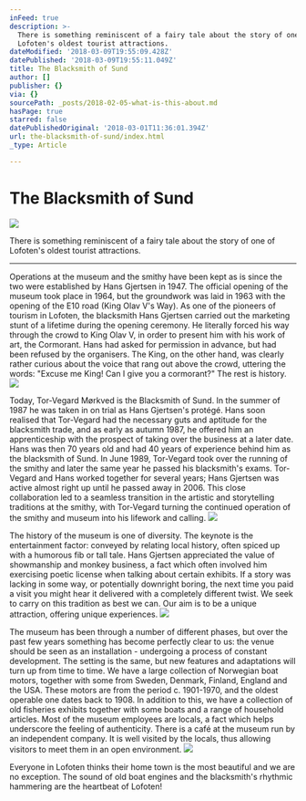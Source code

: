 ```yaml
---
inFeed: true
description: >-
  There is something reminiscent of a fairy tale about the story of one of
  Lofoten's oldest tourist attractions. 
dateModified: '2018-03-09T19:55:09.428Z'
datePublished: '2018-03-09T19:55:11.049Z'
title: The Blacksmith of Sund
author: []
publisher: {}
via: {}
sourcePath: _posts/2018-02-05-what-is-this-about.md
hasPage: true
starred: false
datePublishedOriginal: '2018-03-01T11:36:01.394Z'
url: the-blacksmith-of-sund/index.html
_type: Article

---
```

# **The Blacksmith of Sund**
![](https://s3-us-west-2.amazonaws.com/the-grid-img/p/8a70693e74aab4d9a2877404a41257c3ae884932.jpg)

There is something reminiscent of a fairy tale about the story of one of Lofoten's oldest tourist attractions. 

---

Operations at the museum and the smithy have been kept as is since the two were established by Hans Gjertsen in 1947\. The official opening of the museum took place in 1964, but the groundwork was laid in 1963 with the opening of the E10 road (King Olav V's Way). As one of the pioneers of tourism in Lofoten, the blacksmith Hans Gjertsen carried out the marketing stunt of a lifetime during the opening ceremony. He literally forced his way through the crowd to King Olav V, in order to present him with his work of art, the Cormorant. Hans had asked for permission in advance, but had been refused by the organisers. The King, on the other hand, was clearly rather curious about the voice that rang out above the crowd, uttering the words: "Excuse me King! Can I give you a cormorant?" The rest is history.
![](https://the-grid-user-content.s3-us-west-2.amazonaws.com/27e8312b-10b8-498d-b1bf-3aa7e1168e28.jpg)

Today, Tor-Vegard Mørkved is the Blacksmith of Sund. In the summer of 1987 he was taken in on trial as Hans Gjertsen's protégé. Hans soon realised that Tor-Vegard had the necessary guts and aptitude for the blacksmith trade, and as early as autumn 1987, he offered him an apprenticeship with the prospect of taking over the business at a later date. Hans was then 70 years old and had 40 years of experience behind him as the blacksmith of Sund. In June 1989, Tor-Vegard took over the running of the smithy and later the same year he passed his blacksmith's exams. Tor-Vegard and Hans worked together for several years; Hans Gjertsen was active almost right up until he passed away in 2006\. This close collaboration led to a seamless transition in the artistic and storytelling traditions at the smithy, with Tor-Vegard turning the continued operation of the smithy and museum into his lifework and calling.
![](https://the-grid-user-content.s3-us-west-2.amazonaws.com/30d89682-89a1-41f0-bc15-3969a9af8b73.jpg)

The history of the museum is one of diversity. The keynote is the entertainment factor: conveyed by relating local history, often spiced up with a humorous fib or tall tale. Hans Gjertsen appreciated the value of showmanship and monkey business, a fact which often involved him exercising poetic license when talking about certain exhibits. If a story was lacking in some way, or potentially downright boring, the next time you paid a visit you might hear it delivered with a completely different twist. We seek to carry on this tradition as best we can. Our aim is to be a unique attraction, offering unique experiences.
![](https://the-grid-user-content.s3-us-west-2.amazonaws.com/5920a4b0-5c32-4ccf-89d1-3de560b37c09.jpg)

The museum has been through a number of different phases, but over the past few years something has become perfectly clear to us: the venue should be seen as an installation - undergoing a process of constant development. The setting is the same, but new features and adaptations will turn up from time to time. We have a large collection of Norwegian boat motors, together with some from Sweden, Denmark, Finland, England and the USA. These motors are from the period c. 1901-1970, and the oldest operable one dates back to 1908\. In addition to this, we have a collection of old fisheries exhibits together with some boats and a range of household articles. Most of the museum employees are locals, a fact which helps underscore the feeling of authenticity. There is a café at the museum run by an independent company. It is well visited by the locals, thus allowing visitors to meet them in an open environment.
![](https://the-grid-user-content.s3-us-west-2.amazonaws.com/5135bfdd-041d-4c0d-aa9c-f4a514ea0052.jpg)

Everyone in Lofoten thinks their home town is the most beautiful and we are no exception. The sound of old boat engines and the blacksmith's rhythmic hammering are the heartbeat of Lofoten!
